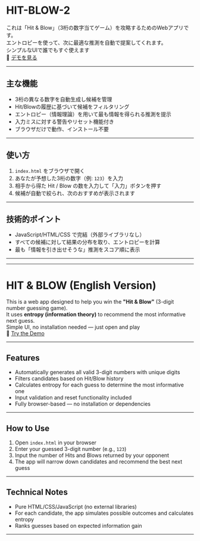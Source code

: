 #  HIT-BLOW-2

これは「Hit & Blow」（3桁の数字当てゲーム）を攻略するためのWebアプリです。  
エントロピーを使って、次に最適な推測を自動で提案してくれます。  
シンプルなUIで誰でもすぐ使えます  
🔗 [デモを見る](https://sho7772987.github.io/HIT-BLOW-2/)

---

##  主な機能

-  3桁の異なる数字を自動生成し候補を管理
-  Hit/Blowの履歴に基づいて候補をフィルタリング
-  エントロピー（情報理論）を用いて最も情報を得られる推測を提示
-  入力ミスに対する警告やリセット機能付き
-  ブラウザだけで動作、インストール不要

---

##  使い方

1. `index.html` をブラウザで開く  
2. あなたが予想した3桁の数字（例: `123`）を入力  
3. 相手から得た Hit / Blow の数を入力して「入力」ボタンを押す  
4. 候補が自動で絞られ、次のおすすめが表示されます

---

##  技術的ポイント

- JavaScript/HTML/CSS で完結（外部ライブラリなし）  
- すべての候補に対して結果の分布を取り、エントロピーを計算  
- 最も「情報を引き出せそうな」推測をスコア順に表示

---

---

#  HIT & BLOW (English Version)

This is a web app designed to help you win the **"Hit & Blow"** (3-digit number guessing game).  
It uses **entropy (information theory)** to recommend the most informative next guess.  
Simple UI, no installation needed — just open and play  
🔗 [Try the Demo](https://sho7772987.github.io/HIT-BLOW-2/)

---

##   Features

- Automatically generates all valid 3-digit numbers with unique digits  
- Filters candidates based on Hit/Blow history  
- Calculates entropy for each guess to determine the most informative one  
- Input validation and reset functionality included  
- Fully browser-based — no installation or dependencies

---

##   How to Use

1. Open `index.html` in your browser  
2. Enter your guessed 3-digit number (e.g., `123`)  
3. Input the number of Hits and Blows returned by your opponent  
4. The app will narrow down candidates and recommend the best next guess

---

##   Technical Notes

- Pure HTML/CSS/JavaScript (no external libraries)  
- For each candidate, the app simulates possible outcomes and calculates entropy  
- Ranks guesses based on expected information gain

---
